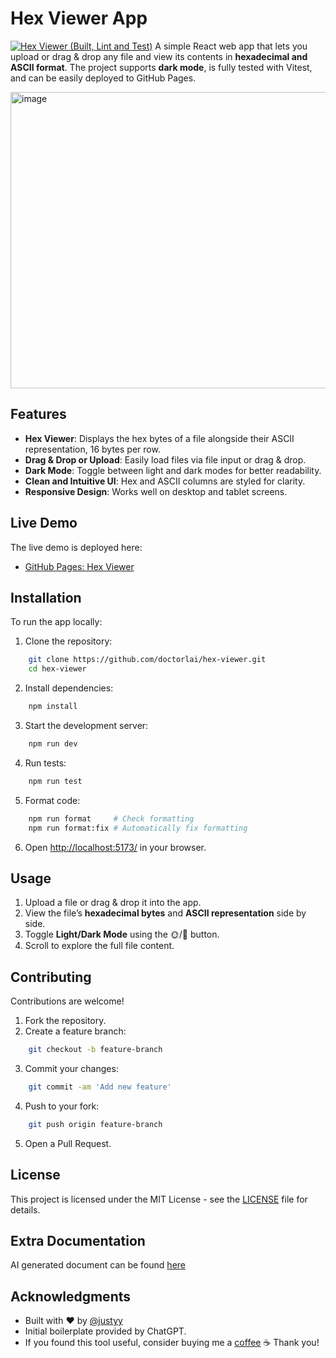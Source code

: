 # Hex Viewer App
[![Hex Viewer (Built, Lint and Test)](https://github.com/DoctorLai/hex-viewer/actions/workflows/ci.yaml/badge.svg)](https://github.com/DoctorLai/hex-viewer/actions/workflows/ci.yaml)
A simple React web app that lets you upload or drag & drop any file and view its contents in **hexadecimal and ASCII format**. The project supports **dark mode**, is fully tested with Vitest, and can be easily deployed to GitHub Pages.

<img width="879" height="474" alt="image" src="https://github.com/user-attachments/assets/06192443-c137-4d4b-adff-da564644da21" />

## Features

- **Hex Viewer**: Displays the hex bytes of a file alongside their ASCII representation, 16 bytes per row.  
- **Drag & Drop or Upload**: Easily load files via file input or drag & drop.  
- **Dark Mode**: Toggle between light and dark modes for better readability.  
- **Clean and Intuitive UI**: Hex and ASCII columns are styled for clarity.  
- **Responsive Design**: Works well on desktop and tablet screens.  

## Live Demo

The live demo is deployed here:  
- [GitHub Pages: Hex Viewer](https://doctorlai.github.io/hex-viewer/)

## Installation

To run the app locally:

1. Clone the repository:
```bash
    git clone https://github.com/doctorlai/hex-viewer.git
    cd hex-viewer
```

2. Install dependencies:  
```bash
    npm install
```

3. Start the development server:  
```bash
    npm run dev
```

4. Run tests:
```bash
    npm run test
```

5. Format code:
```bash
    npm run format     # Check formatting
    npm run format:fix # Automatically fix formatting
```

6. Open [http://localhost:5173/](http://localhost:5173/) in your browser.

## Usage

1. Upload a file or drag & drop it into the app.  
2. View the file’s **hexadecimal bytes** and **ASCII representation** side by side.  
3. Toggle **Light/Dark Mode** using the 🌞/🌙 button.  
4. Scroll to explore the full file content.

## Contributing

Contributions are welcome!  

1. Fork the repository.  
2. Create a feature branch:
```bash
    git checkout -b feature-branch
```
3. Commit your changes:
```bash
    git commit -am 'Add new feature'
```
4. Push to your fork:
```bash
    git push origin feature-branch
```
5. Open a Pull Request.  

## License

This project is licensed under the MIT License - see the [LICENSE](./LICENSE) file for details.

## Extra Documentation
AI generated document can be found [here](https://deepwiki.com/DoctorLai/hex-viewer)

## Acknowledgments

- Built with ❤️ by [@justyy](https://github.com/doctorlai)  
- Initial boilerplate provided by ChatGPT.  
- If you found this tool useful, consider buying me a [coffee](https://justyy.com/out/bmc) ☕ Thank you!  
